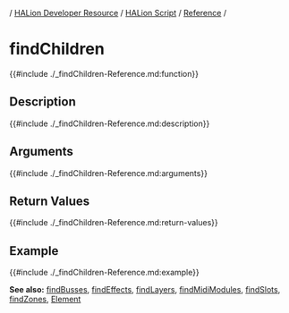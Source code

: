/ [HALion Developer Resource](../../HALion-Developer-Resource.md) / [HALion Script](./HALion-Script.md) / [Reference](./Reference.md) /

# findChildren

{{#include ./_findChildren-Reference.md:function}}

## Description

{{#include ./_findChildren-Reference.md:description}}

## Arguments

{{#include ./_findChildren-Reference.md:arguments}}

## Return Values

{{#include ./_findChildren-Reference.md:return-values}}

## Example

{{#include ./_findChildren-Reference.md:example}}

**See also:** [findBusses](./findBusses.md), [findEffects](./findEffects.md), [findLayers](./findLayers.md), [findMidiModules](./findMidiModules.md), [findSlots](./findSlots.md), [findZones](./findZones.md), [Element](./Element.md)